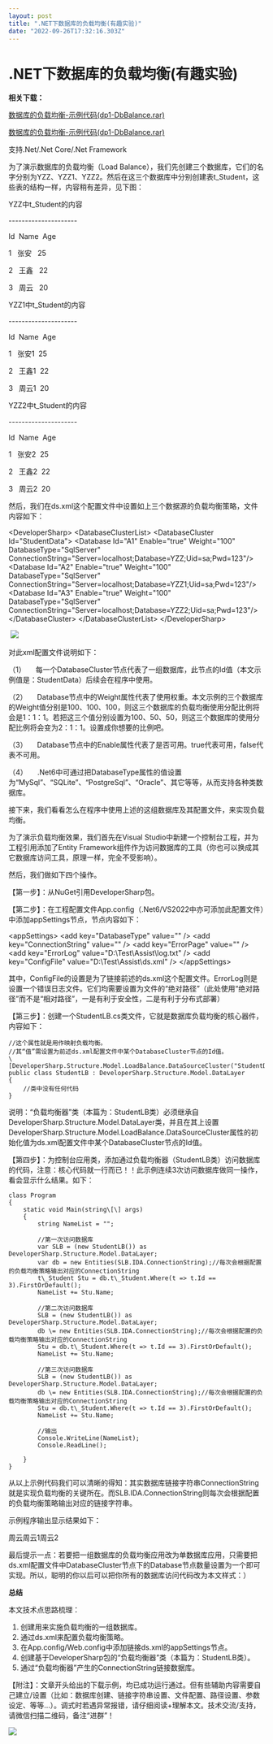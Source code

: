 ```yaml
---
layout: post
title: ".NET下数据库的负载均衡(有趣实验)"
date: "2022-09-26T17:32:16.303Z"
---
```

.NET下数据库的负载均衡(有趣实验)
===================

**相关下载：**

[数据库的负载均衡-示例代码(dp1-DbBalance.rar)](http://www.365ey.net/article/dp1-DbBalance_cnblogs.rar)

[数据库的负载均衡-示例代码(dp1-DbBalance.rar)](https://files-cdn.cnblogs.com/files/blogs/721296/dp1-DbBalance_cnblogs.rar?t=1663774958)

支持.Net/.Net Core/.Net Framework

为了演示数据库的负载均衡（Load Balance），我们先创建三个数据库，它们的名字分别为YZZ、YZZ1、YZZ2。然后在这三个数据库中分别创建表t\_Student，这些表的结构一样，内容稍有差异，见下图：

YZZ中t\_Student的内容

\---------------------

Id  Name  Age

1   张安   25

2   王鑫   22

3   周云   20

YZZ1中t\_Student的内容

\---------------------

Id  Name  Age

1   张安1  25

2   王鑫1  22

3   周云1  20

YZZ2中t\_Student的内容

\---------------------

Id  Name  Age

1   张安2  25

2   王鑫2  22

3   周云2  20

然后，我们在ds.xml这个配置文件中设置如上三个数据源的负载均衡策略，文件内容如下：

<?xml version="1.0" encoding="utf-8" ?>
<DeveloperSharp\>
    <DatabaseClusterList\>
        <DatabaseCluster Id\="StudentData"\>
            <Database Id\="A1" Enable\="true" Weight\="100" DatabaseType\="SqlServer" ConnectionString\="Server=localhost;Database=YZZ;Uid=sa;Pwd=123"/>
            <Database Id\="A2" Enable\="true" Weight\="100" DatabaseType\="SqlServer" ConnectionString\="Server=localhost;Database=YZZ1;Uid=sa;Pwd=123"/>
            <Database Id\="A3" Enable\="true" Weight\="100" DatabaseType\="SqlServer" ConnectionString\="Server=localhost;Database=YZZ2;Uid=sa;Pwd=123"/>
        </DatabaseCluster\>
    </DatabaseClusterList\> 
</DeveloperSharp\>

 ![](https://img2020.cnblogs.com/blog/2658160/202112/2658160-20211210014043386-1981276053.png)

对此xml配置文件说明如下：

（1）     每一个DatabaseCluster节点代表了一组数据库，此节点的Id值（本文示例值是：StudentData）后续会在程序中使用。

（2）     Database节点中的Weight属性代表了使用权重。本文示例的三个数据库的Weight值分别是100、100、100，则这三个数据库的负载均衡使用分配比例将会是1：1：1。若把这三个值分别设置为100、50、50，则这三个数据库的使用分配比例将会变为2：1：1。设置成你想要的比例吧。

（3）     Database节点中的Enable属性代表了是否可用。true代表可用，false代表不可用。

（4）     .Net6中可通过把DatabaseType属性的值设置为“MySql”、“SQLite”、“PostgreSql”、“Oracle”、其它等等，从而支持各种类数据库。

接下来，我们看看怎么在程序中使用上述的这组数据库及其配置文件，来实现负载均衡。

为了演示负载均衡效果，我们首先在Visual Studio中新建一个控制台工程，并为工程引用添加了Entity Framework组件作为访问数据库的工具（你也可以换成其它数据库访问工具，原理一样，完全不受影响）。

然后，我们做如下四个操作。

【第一步】：从NuGet引用DeveloperSharp包。

【第二步】：在工程配置文件App.config（.Net6/VS2022中亦可添加此配置文件）中添加appSettings节点，节点内容如下：

  <appSettings\>
    <add key\="DatabaseType" value\="" />
    <add key\="ConnectionString" value\="" />
    <add key\="ErrorPage" value\="" />
    <add key\="ErrorLog" value\="D:\\Test\\Assist\\log.txt" />
    <add key\="ConfigFile" value\="D:\\Test\\Assist\\ds.xml" />
  </appSettings\>

其中，ConfigFile的设置是为了链接前述的ds.xml这个配置文件。ErrorLog则是设置一个错误日志文件。它们均需要设置为文件的“绝对路径”（此处使用“绝对路径”而不是“相对路径”，一是有利于安全性，二是有利于分布式部署）

【第三步】：创建一个StudentLB.cs类文件，它就是数据库负载均衡的核心器件，内容如下：

    //这个属性就是用作映射负载均衡。
    //其“值”需设置为前述ds.xml配置文件中某个DatabaseCluster节点的Id值。
    \[DeveloperSharp.Structure.Model.LoadBalance.DataSourceCluster("StudentData")\]
    public class StudentLB : DeveloperSharp.Structure.Model.DataLayer
    {
        //类中没有任何代码
    }

说明：“负载均衡器”类（本篇为：StudentLB类）必须继承自DeveloperSharp.Structure.Model.DataLayer类，并且在其上设置DeveloperSharp.Structure.Model.LoadBalance.DataSourceCluster属性的初始化值为ds.xml配置文件中某个DatabaseCluster节点的Id值。

【第四步】：为控制台应用类，添加通过负载均衡器（StudentLB类）访问数据库的代码，注意：核心代码就一行而已！！此示例连续3次访问数据库做同一操作，看会显示什么结果。如下：

    class Program
    {
        static void Main(string\[\] args)
        {
            string NameList = "";

            //第一次访问数据库
            var SLB = (new StudentLB()) as DeveloperSharp.Structure.Model.DataLayer;
            var db = new Entities(SLB.IDA.ConnectionString);//每次会根据配置的负载均衡策略输出对应的ConnectionString
            t\_Student Stu = db.t\_Student.Where(t => t.Id == 3).FirstOrDefault();
            NameList += Stu.Name;

            //第二次访问数据库
            SLB = (new StudentLB()) as DeveloperSharp.Structure.Model.DataLayer;
            db \= new Entities(SLB.IDA.ConnectionString);//每次会根据配置的负载均衡策略输出对应的ConnectionString
            Stu = db.t\_Student.Where(t => t.Id == 3).FirstOrDefault();
            NameList += Stu.Name;

            //第三次访问数据库
            SLB = (new StudentLB()) as DeveloperSharp.Structure.Model.DataLayer;
            db \= new Entities(SLB.IDA.ConnectionString);//每次会根据配置的负载均衡策略输出对应的ConnectionString
            Stu = db.t\_Student.Where(t => t.Id == 3).FirstOrDefault();
            NameList += Stu.Name;

            //输出
            Console.WriteLine(NameList);
            Console.ReadLine();

        }
    }

从以上示例代码我们可以清晰的得知：其实数据库链接字符串ConnectionString就是实现负载均衡的关键所在。而SLB.IDA.ConnectionString则每次会根据配置的负载均衡策略输出对应的链接字符串。

示例程序输出显示结果如下：

周云周云1周云2

最后提示一点：若要把一组数据库的负载均衡应用改为单数据库应用，只需要把ds.xml配置文件中DatabaseCluster节点下的Database节点数量设置为一个即可实现。所以，聪明的你以后可以把你所有的数据库访问代码改为本文样式：）

**总结**

本文技术点思路梳理：

1.  创建用来实施负载均衡的一组数据库。
2.  通过ds.xml来配置负载均衡策略。
3.  在App.config/Web.config中添加链接ds.xml的appSettings节点。
4.  创建基于DeveloperSharp包的“负载均衡器”类（本篇为：StudentLB类）。
5.  通过“负载均衡器”产生的ConnectionString链接数据库。

【附注】：文章开头给出的下载示例，均已成功运行通过。但有些辅助内容需要自己建立/设置（比如：数据库创建、链接字符串设置、文件配置、路径设置、参数设定、等等...）。调式时若遇异常报错，请仔细阅读+理解本文。技术交流/支持，请微信扫描二维码，备注“进群”！

![](https://img2020.cnblogs.com/blog/2658160/202112/2658160-20211213025953948-705694269.jpg)